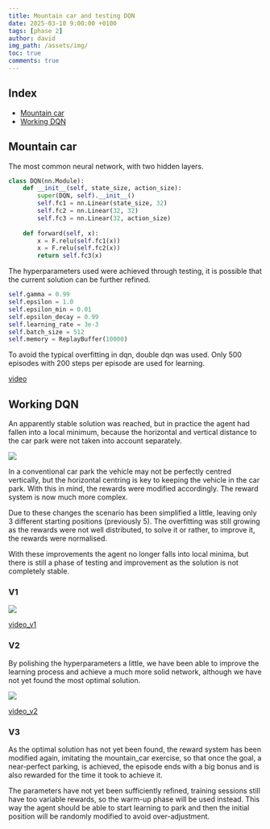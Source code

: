 ```yaml
---
title: Mountain car and testing DQN
date: 2025-03-10 9:00:00 +0100
tags: [phase 2]
author: david
img_path: /assets/img/
toc: true
comments: true
---
```


## Index

- [Mountain car](#mountain-car)
- [Working DQN](#working-dqn)


## Mountain car

The most common neural network, with two hidden layers.
```python
class DQN(nn.Module):
    def __init__(self, state_size, action_size):
        super(DQN, self).__init__()
        self.fc1 = nn.Linear(state_size, 32)
        self.fc2 = nn.Linear(32, 32)
        self.fc3 = nn.Linear(32, action_size)
        
    def forward(self, x):
        x = F.relu(self.fc1(x))
        x = F.relu(self.fc2(x))
        return self.fc3(x)
```

The hyperparameters used were achieved through testing, it is possible that the current solution can be further refined.
```python
self.gamma = 0.99
self.epsilon = 1.0
self.epsilon_min = 0.01
self.epsilon_decay = 0.99
self.learning_rate = 3e-3
self.batch_size = 512
self.memory = ReplayBuffer(10000)
```

To avoid the typical overfitting in dqn, double dqn was used. Only 500 episodes with 200 steps per episode are used for learning.

[video](https://drive.google.com/file/d/1l2QPt7LnxacUxqjJqW77v14PEwqpR5bo/view?usp=sharing)

## Working DQN

An apparently stable solution was reached, but in practice the agent had fallen into a local minimum, because the horizontal and vertical distance to the car park were not taken into account separately.

![](plots_dqn/p4.png)

In a conventional car park the vehicle may not be perfectly centred vertically, but the horizontal centring is key to keeping the vehicle in the car park. With this in mind, the rewards were modified accordingly. The reward system is now much more complex.

Due to these changes the scenario has been simplified a little, leaving only 3 different starting positions (previously 5). The overfitting was still growing as the rewards were not well distributed, to solve it or rather, to improve it, the rewards were normalised.

With these improvements the agent no longer falls into local minima, but there is still a phase of testing and improvement as the solution is not completely stable.

### V1

![](plots_dqn/p_v1_60.png)

[video_v1](https://drive.google.com/file/d/1VO1dQ0wg4qMJeEWO9aq78ZoGG0xMljNB/view?usp=sharing)


### V2

By polishing the hyperparameters a little, we have been able to improve the learning process and achieve a much more solid network, although we have not yet found the most optimal solution.

![](plots_dqn/p_v1_90.png)

[video_v2](https://drive.google.com/file/d/18ArySLV_MAwBKJgHV0Yc-1qVNw9JZ222/view?usp=sharing)

### V3

As the optimal solution has not yet been found, the reward system has been modified again, imitating the mountain_car exercise, so that once the goal, a near-perfect parking, is achieved, the episode ends with a big bonus and is also rewarded for the time it took to achieve it.

The parameters have not yet been sufficiently refined, training sessions still have too variable rewards, so the warm-up phase will be used instead. This way the agent should be able to start learning to park and then the initial position will be randomly modified to avoid over-adjustment.

